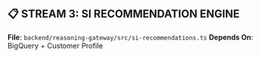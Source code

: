 ## 📋 STREAM 3: SI RECOMMENDATION ENGINE

**File**: `backend/reasoning-gateway/src/si-recommendations.ts`
**Depends On**: BigQuery + Customer Profile
